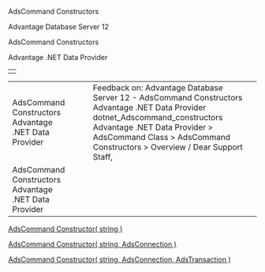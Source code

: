 AdsCommand Constructors




Advantage Database Server 12  

AdsCommand Constructors

Advantage .NET Data Provider

|  |
| --- |
|  |

|  |  |  |  |  |
| --- | --- | --- | --- | --- |
| AdsCommand Constructors  Advantage .NET Data Provider |  |  | Feedback on: Advantage Database Server 12 - AdsCommand Constructors Advantage .NET Data Provider dotnet\_Adscommand\_constructors Advantage .NET Data Provider > AdsCommand Class > AdsCommand Constructors > Overview / Dear Support Staff, |  |
| AdsCommand Constructors  Advantage .NET Data Provider |  |  |  |  |

[AdsCommand Constructor( string )](dotnet_adscommand_constructor_string_.htm)

[AdsCommand Constructor( string, AdsConnection )](dotnet_adscommand_constructor_string_adsconnection_.htm)

[AdsCommand Constructor( string, AdsConnection, AdsTransaction )](dotnet_adscommand_constructor_string_adsconnection_adstransaction_.htm)